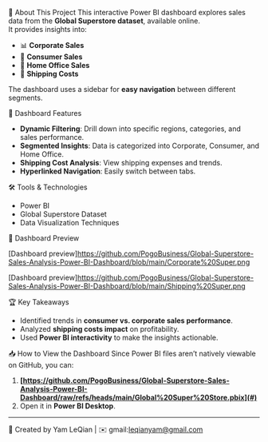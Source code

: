 📌 About This Project
This interactive Power BI dashboard explores sales data from the **Global Superstore dataset**, available online.  
It provides insights into:
- 📊 **Corporate Sales**
- 🛒 **Consumer Sales**
- 🏢 **Home Office Sales**
- 🚚 **Shipping Costs**

The dashboard uses a sidebar for **easy navigation** between different segments.

📂 Dashboard Features
- **Dynamic Filtering**: Drill down into specific regions, categories, and sales performance.
- **Segmented Insights**: Data is categorized into Corporate, Consumer, and Home Office.
- **Shipping Cost Analysis**: View shipping expenses and trends.
- **Hyperlinked Navigation**: Easily switch between tabs.

🛠️ Tools & Technologies
- Power BI
- Global Superstore Dataset
- Data Visualization Techniques

📸 Dashboard Preview

[Dashboard preview]https://github.com/PogoBusiness/Global-Superstore-Sales-Analysis-Power-BI-Dashboard/blob/main/Corporate%20Super.png

[Dashboard preview]https://github.com/PogoBusiness/Global-Superstore-Sales-Analysis-Power-BI-Dashboard/blob/main/Shipping%20Super.png

🏆 Key Takeaways
- Identified trends in **consumer vs. corporate sales performance**.
- Analyzed **shipping costs impact** on profitability.
- Used **Power BI interactivity** to make the insights actionable.

📥 How to View the Dashboard
Since Power BI files aren’t natively viewable on GitHub, you can:
1. **[https://github.com/PogoBusiness/Global-Superstore-Sales-Analysis-Power-BI-Dashboard/raw/refs/heads/main/Global%20Super%20Store.pbix](#)**
2. Open it in **Power BI Desktop**.

---
👤 Created by Yam LeQian | ✉️ gmail:leqianyam@gmail.com
